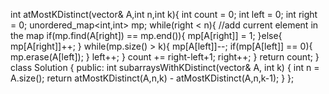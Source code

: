 int atMostKDistinct(vector<int>& A,int n,int k){
int count = 0;
int left = 0;
int right = 0;
unordered_map<int,int> mp;
while(right < n){
//add current element in the map
if(mp.find(A[right]) == mp.end()){
mp[A[right]] = 1;
}else{
mp[A[right]]++;
}
while(mp.size() > k){
mp[A[left]]--;
if(mp[A[left]] == 0){
mp.erase(A[left]);
}
left++;
}
count += right-left+1;
right++;
}
return count;
}
​
​
class Solution {
public:
int subarraysWithKDistinct(vector<int>& A, int k) {
int n = A.size();
return atMostKDistinct(A,n,k) - atMostKDistinct(A,n,k-1);
}
};
